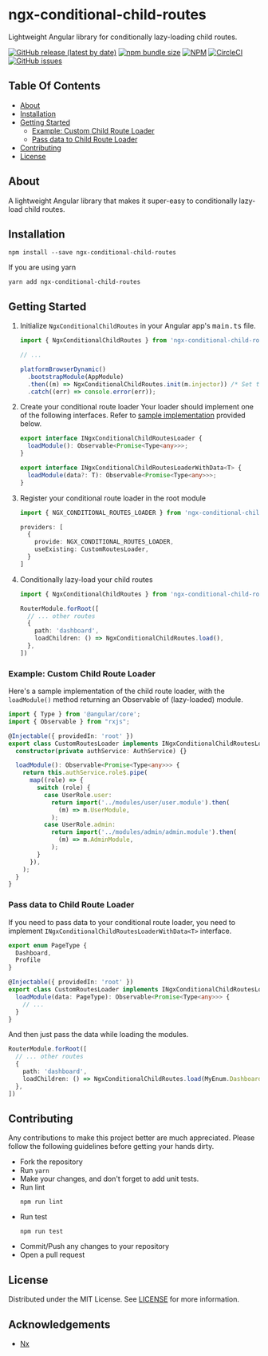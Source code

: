 # ngx-conditional-child-routes
Lightweight Angular library for conditionally lazy-loading child routes.

[![GitHub release (latest by date)](https://img.shields.io/github/v/release/gulsharan/ngx-conditional-child-routes)](https://github.com/gulsharan/ngx-conditional-child-routes/releases)
[![npm bundle size](https://img.shields.io/bundlephobia/minzip/ngx-conditional-child-routes)](https://bundlephobia.com/package/ngx-conditional-child-routes)
[![NPM](https://img.shields.io/npm/l/ngx-conditional-child-routes)](https://github.com/gulsharan/ngx-conditional-child-routes/blob/main/LICENSE)
[![CircleCI](https://img.shields.io/circleci/build/gh/gulsharan/ngx-conditional-child-routes?token=96c1a7c4cc2e0a71cc6f22b30277f35d393e54ff)](https://app.circleci.com/pipelines/github/gulsharan/ngx-conditional-child-routes)
[![GitHub issues](https://img.shields.io/github/issues/gulsharan/ngx-conditional-child-routes)](https://github.com/gulsharan/ngx-conditional-child-routes/issues)

## Table Of Contents

- [About](#about)
- [Installation](#installation)
- [Getting Started](#getting-started)
  - [Example: Custom Child Route Loader](#example-custom-child-route-loader)
  - [Pass data to Child Route Loader](#pass-data-to-child-route-loader)
- [Contributing](#contributing)
- [License](#license)

## About

A lightweight Angular library that makes it super-easy to conditionally lazy-load child routes.

## Installation
```
npm install --save ngx-conditional-child-routes
```
If you are using yarn
```
yarn add ngx-conditional-child-routes
```

## Getting Started

1. Initialize `NgxConditionalChildRoutes` in your Angular app's <kbd>main.ts</kbd> file.

    ```typescript
    import { NgxConditionalChildRoutes } from 'ngx-conditional-child-routes';
    
    // ...
    
    platformBrowserDynamic()
      .bootstrapModule(AppModule)
      .then((m) => NgxConditionalChildRoutes.init(m.injector)) /* Set the injector */
      .catch((err) => console.error(err));
    ```

2. Create your conditional route loader
   Your loader should implement one of the following interfaces. Refer to [sample implementation](#example-custom-child-route-loader) provided below.

    ```typescript
    export interface INgxConditionalChildRoutesLoader {
      loadModule(): Observable<Promise<Type<any>>>;
    }
    
    export interface INgxConditionalChildRoutesLoaderWithData<T> {
      loadModule(data?: T): Observable<Promise<Type<any>>>;
    }
    ```    

3. Register your conditional route loader in the root module
    ```typescript
    import { NGX_CONDITIONAL_ROUTES_LOADER } from 'ngx-conditional-child-routes';
    
    providers: [
      {
        provide: NGX_CONDITIONAL_ROUTES_LOADER,
        useExisting: CustomRoutesLoader,
      }
    ]
    ```

4. Conditionally lazy-load your child routes
    ```typescript
    import { NgxConditionalChildRoutes } from 'ngx-conditional-child-routes';
    
    RouterModule.forRoot([
      // ... other routes
      {
        path: 'dashboard',
        loadChildren: () => NgxConditionalChildRoutes.load(),
      },
    ])
    ```

### Example: Custom Child Route Loader
Here's a sample implementation of the child route loader, with the `loadModule()` method returning an Observable of (lazy-loaded) module.

```typescript
import { Type } from '@angular/core';
import { Observable } from "rxjs";

@Injectable({ providedIn: 'root' })
export class CustomRoutesLoader implements INgxConditionalChildRoutesLoader {
  constructor(private authService: AuthService) {}

  loadModule(): Observable<Promise<Type<any>>> {
    return this.authService.role$.pipe(
      map((role) => {
        switch (role) {
          case UserRole.user:
            return import('../modules/user/user.module').then(
              (m) => m.UserModule,
            );
          case UserRole.admin:
            return import('../modules/admin/admin.module').then(
              (m) => m.AdminModule,
            );
        }
      }),
    );
  }
}

```

### Pass data to Child Route Loader
If you need to pass data to your conditional route loader,
you need to implement `INgxConditionalChildRoutesLoaderWithData<T>` interface.

```typescript
export enum PageType {
  Dashboard,
  Profile
}

@Injectable({ providedIn: 'root' })
export class CustomRoutesLoader implements INgxConditionalChildRoutesLoader<PageType> {
  loadModule(data: PageType): Observable<Promise<Type<any>>> {
    // ...
  }
}
```

And then just pass the data while loading the modules.

```typescript
RouterModule.forRoot([
  // ... other routes
  {
    path: 'dashboard',
    loadChildren: () => NgxConditionalChildRoutes.load(MyEnum.Dashboard),
  },
])
```

## Contributing
Any contributions to make this project better are much appreciated. Please follow the following guidelines
before getting your hands dirty.

- Fork the repository
- Run `yarn`
- Make your changes, and don't forget to add unit tests.
- Run lint
  ```
  npm run lint
  ```
- Run test
  ```
  npm run test
  ```
- Commit/Push any changes to your repository
- Open a pull request

## License
Distributed under the MIT License. See [LICENSE](https://github.com/gulsharan/ngx-pusher/blob/main/LICENSE) for more information.

## Acknowledgements
- [Nx](https://www.npmjs.com/package/nx)

